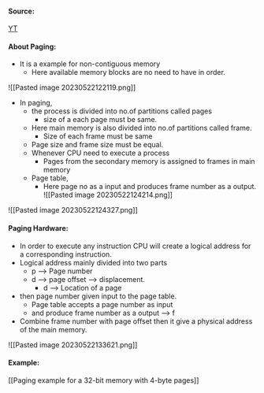#### Source:
[YT](https://www.youtube.com/watch?v=j0IqYWyBAKE&list=PLXj4XH7LcRfDrdQuJTHIPmKMpa7eYVaPm&index=53)

#### About Paging:

* It is a example for non-contiguous memory 
	* Here available memory blocks are no need to have in order.

![[Pasted image 20230522122119.png]]


* In paging, 
	* the process is divided into no.of partitions called pages
		* size of a each page must be same.
	* Here main memory is also divided into no.of partitions called frame.
		* Size of each frame must be same
	* Page size and frame size must be equal.
	* Whenever CPU need to execute a process
		* Pages from the secondary memory is assigned to frames in main memory
	* Page table, 
		* Here page no as a input and produces frame number as a output.
		![[Pasted image 20230522124214.png]]

![[Pasted image 20230522124327.png]]

#### Paging Hardware:

* In order to execute any instruction CPU will create a logical address for a corresponding instruction.
* Logical address mainly divided into two parts
	* p --> Page number
	* d --> page offset --> displacement.
		* d --> Location of a page
* then page number given input to the page table.
	* Page table accepts a page number as input
	* and produce frame number as a output --> f
* Combine frame number with page offset then it give a physical address of the main memory.

![[Pasted image 20230522133621.png]]

#### Example:

[[Paging example for a 32-bit memory with 4-byte pages]]
